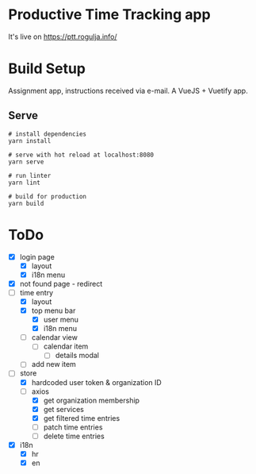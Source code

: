 # Productive Time Tracking app

It's live on https://ptt.rogulja.info/

# Build Setup

Assignment app, instructions received via e-mail. A VueJS + Vuetify app.

## Serve

```
# install dependencies
yarn install

# serve with hot reload at localhost:8080
yarn serve

# run linter
yarn lint

# build for production
yarn build
```

# ToDo

- [x] login page
  - [x] layout
  - [x] i18n menu
- [x] not found page - redirect
- [ ] time entry
  - [x] layout
  - [x] top menu bar
    - [x] user menu
    - [x] i18n menu
  - [ ] calendar view
    - [ ] calendar item
      - [ ] details modal
  - [ ] add new item
- [ ] store
  - [x] hardcoded user token & organization ID
  - [ ] axios
    - [x] get organization membership
    - [x] get services
    - [x] get filtered time entries
    - [ ] patch time entries
    - [ ] delete time entries
- [x] i18n
  - [x] hr
  - [x] en
